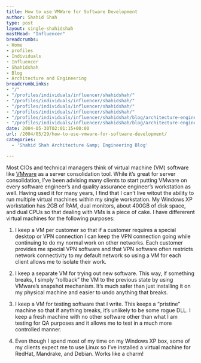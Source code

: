 ```yaml
---
title: How to use VMWare for Software Development
author: Shahid Shah
type: post
layout: single-shahidshah
mastHead: "Influencer"
breadcrumbs:
- Home
- profiles
- Individuals
- Influencer
- Shahidshah
- Blog
- Architecture and Engineering
breadcrumbLinks:
- "/"
- "/profiles/individuals/influencer/shahidshah/"
- "/profiles/individuals/influencer/shahidshah/"
- "/profiles/individuals/influencer/shahidshah/"
- "/profiles/individuals/influencer/shahidshah/"
- "/profiles/individuals/influencer/shahidshah/blog/architecture-engineering/"
- "/profiles/individuals/influencer/shahidshah/blog/architecture-engineering/"
date: 2004-05-30T02:01:15+00:00
url: /2004/05/29/how-to-use-vmware-for-software-development/
categories:
  - 'Shahid Shah Architecture &amp; Engineering Blog'

---
```

Most CIOs and technical managers think of virtual machine (VM) software like [VMware][1] as a server consolidation tool. While it&#8217;s great for server consolidation, I&#8217;ve been advising many clients to start putting VMware on every software engineer&#8217;s and quality assurance engineer&#8217;s workstation as well. Having used it for many years, I find that I can&#8217;t live witout the ability to run multiple virtual machines within my single workstation. My Windows XP workstation has 2GB of RAM, dual monitors, about 400GB of disk space, and dual CPUs so that dealing with VMs is a piece of cake. I have differerent virtual machines for the following purposes: 

</p> 

  1. I keep a VM per customer so that if a customer requires a special desktop or VPN connection I can keep the VPN connection going while continuing to do my normal work on other networks. Each customer provides me special VPN software and that VPN software often restricts network connectivity to my default network so using a VM for each client allows me to isolate their work.


  2. I keep a separate VM for trying out new software. This way, if something breaks, I simply &#8220;rollback&#8221; the VM to the previous state by using VMware&#8217;s snapshot mechanism. It&#8217;s much safer than just installing it on my physical machine and easier to undo anything that breaks.


  3. I keep a VM for testing software that I write. This keeps a &#8220;pristine&#8221; machine so that if anything breaks, it&#8217;s unlikely to be some rogue DLL. I keep a fresh machine with no other software other than what I am testing for QA purposes and it allows me to test in a much more controlled manner.


  4. Even though I spend most of my time on my Windows XP box, some of my clients expect me to use Linux so I&#8217;ve installed a virtual machine for RedHat, Mandrake, and Debian. Works like a charm!
</ol>

 [1]: http://www.vmware.com